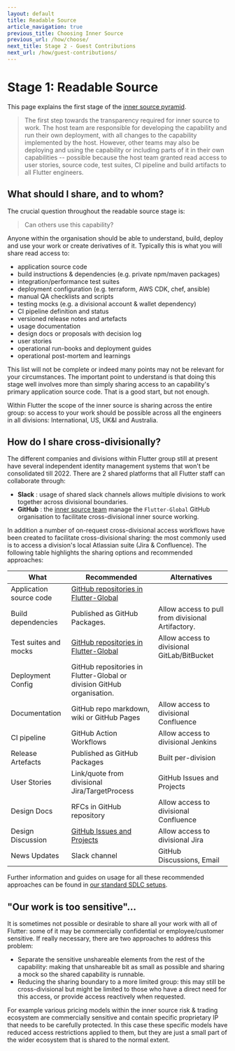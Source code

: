 ```yaml
---
layout: default
title: Readable Source
article_navigation: true
previous_title: Choosing Inner Source
previous_url: /how/choose/
next_title: Stage 2 - Guest Contributions
next_url: /how/guest-contributions/
---
```


# Stage 1: Readable Source

This page explains the first stage of the [inner source pyramid](/how/).

> The first step towards the transparency required for inner source to work. The host team are responsible for developing the capability and run their own deployment, with all changes to the capability implemented by the host. However, other teams may also be deploying and using the capability or including parts of it in their own capabilities -- possible because the host team granted read access to user stories, source code, test suites, CI pipeline and build artifacts to all Flutter engineers.

## What should I share, and to whom?

The crucial question throughout the readable source stage is:

> Can others use this capability?

Anyone within the organisation should be able to understand, build, deploy and use your work or create derivatives of it. Typically this is what you will share read access to:

- application source code
- build instructions & dependencies (e.g. private npm/maven packages)
- integration/performance test suites
- deployment configuration (e.g. terraform, AWS CDK, chef, ansible)
- manual QA checklists and scripts
- testing mocks (e.g. a divisional account & wallet dependency)
- CI pipeline definition and status
- versioned release notes and artefacts
- usage documentation
- design docs or proposals with decision log
- user stories
- operational run-books and deployment guides
- operational post-mortem and learnings

This list will not be complete or indeed many points may not be relevant for your circumstances. The important point to understand is that doing this stage well involves more than simply sharing access to an capability's primary application source code. That is a good start, but not enough.

Within Flutter the scope of the inner source is sharing across the entire group: so access to your work should be possible across all the engineers in all divisions: International, US, UK&I and Australia.

## How do I share cross-divisionally?

The different companies and divisions within Flutter group still at present have several independent identity management systems that won't be consolidated till 2022. There are 2 shared platforms that all Flutter staff can collaborate through:

- **Slack** : usage of shared slack channels allows multiple divisions to work together across divisional boundaries.
- **GitHub** : the [inner source team](/community/) manage the `Flutter-Global` GitHub organisation to facilitate cross-divisional inner source working.

In addition a number of on-request cross-divisional access workflows have been created to facilitate cross-divisional sharing: the most commonly used is to access a division's local Atlassian suite (Jira & Confluence). The following table highlights the sharing options and recommended approaches:

| What                    | Recommended                                                            | Alternatives                                      |
| ----------------------- | ---------------------------------------------------------------------- | ------------------------------------------------- |
| Application source code | [GitHub repositories in Flutter-Global](/docs/)                        |                                                   |
| Build dependencies      | Published as GitHub Packages.                                          | Allow access to pull from divisional Artifactory. |
| Test suites and mocks   | [GitHub repositories in Flutter-Global](/docs/)                        | Allow access to divisional GitLab/BitBucket       |
| Deployment Config       | GitHub repositories in Flutter-Global or division GitHub organisation. |                                                   |
| Documentation           | GitHub repo markdown, wiki or GitHub Pages                             | Allow access to divisional Confluence             |
| CI pipeline             | GitHub Action Workflows                                                | Allow access to divisional Jenkins                |
| Release Artefacts       | Published as GitHub Packages                                           | Built per-division                                |
| User Stories            | Link/quote from divisional Jira/TargetProcess                          | GitHub Issues and Projects                        |
| Design Docs             | RFCs in GitHub repository                                              | Allow access to divisional Confluence             |
| Design Discussion       | [GitHub Issues and Projects](https://docs.github.com/en/issues)        | Allow access to divisional Jira                   |
| News Updates            | Slack channel                                                          | GitHub Discussions, Email                         |

Further information and guides on usage for all these recommended approaches can be found in [our standard SDLC setups](/sdlc/).

## "Our work is too sensitive"...

It is sometimes not possible or desirable to share all your work with all of Flutter: some of it may be commercially confidential or employee/customer sensitive. If really necessary, there are two approaches to address this problem:

- Separate the sensitive unshareable elements from the rest of the capability: making that unshareable bit as small as possible and sharing a mock so the shared capability is runnable.
- Reducing the sharing boundary to a more limited group: this may still be cross-divisional but might be limited to those who have a direct need for this access, or provide access reactively when requested.

For example various pricing models within the inner source risk & trading ecosystem are commercially sensitive and contain specific proprietary IP that needs to be carefully protected. In this case these specific models have reduced access restrictions applied to them, but they are just a small part of the wider ecosystem that is shared to the normal extent.

